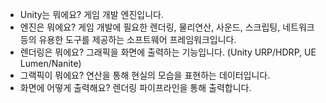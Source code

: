 - Unity는 뭐에요? 게임 개발 엔진입니다.  
- 엔진은 뭐에요? 게임 개발에 필요한 렌더링, 물리연산, 사운드, 스크립팅, 네트워크 등의 유용한 도구를 제공하는 소프트웨어 프레임워크입니다.
- 렌더링은 뭐에요? 그래픽을 화면에 출력하는 기능입니다. (Unity URP/HDRP, UE Lumen/Nanite)
- 그랙픽이 뭐에요? 연산을 통해 현실의 모습을 표현하는 데이터입니다.
- 화면에 어떻게 출력해요? 렌더링 파이프라인을 통해 출력합니다.